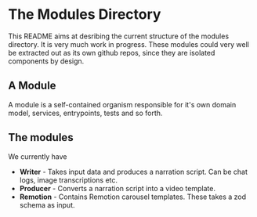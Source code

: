 # The Modules Directory

This README aims at desribing the current structure of the modules directory. It is very much work in progress. These modules could very well be extracted out as its own github repos, since they are isolated components by design.

## A Module

A module is a self-contained organism responsible for it's own domain model, services, entrypoints, tests and so forth.

## The modules

We currently have

- **Writer** - Takes input data and produces a narration script. Can be chat logs, image transcriptions etc.
- **Producer** - Converts a narration script into a video template.
- **Remotion** - Contains Remotion carousel templates. These takes a zod schema as input.

